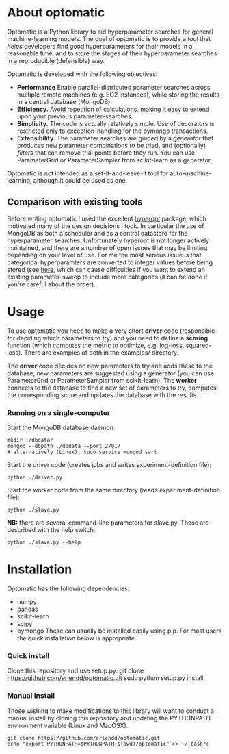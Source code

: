# About optomatic
Optomatic is a Python library to aid hyperparameter searches for general machine-learning models. The goal of optomatic is to provide a tool that *helps* developers find good hyperparameters for their models in a reasonable time, and to store the stages of their hyperparameter searches in a reproducible (defensible) way.

Optomatic is developed with the following objectives:
* **Performance** Enable parallel-distributed parameter searches across multiple remote machines (e.g. EC2 instances), while storing the results in a central database (MongoDB).
* **Efficiency.** Avoid repetition of calculations, making it easy to extend upon your previous parameter-searches.
* **Simplicity.** The code is actually relatively simple. Use of decorators is restricted only to exception-handling for the pymongo transactions.
* **Extensibility.** The parameter searches are guided by a *generator* that produces new parameter combinations to be tried, and (optionally) *filters* that can remove trial points before they run. You can use ParameterGrid or ParameterSampler from scikit-learn as a generator.

Optomatic is not intended as a set-it-and-leave-it tool for auto-machine-learning, although it could be used as one. 

## Comparison with existing tools
Before writing optomatic I used the excellent [hyperopt](https://github.com/hyperopt/hyperopt) package, which motivated many of the design decisions I took. In particular the use of MongoDB as both a scheduler and as a central datastore for the hyperparameter searches. Unfortunately hyperopt is not longer actively maintained, and there are a number of open issues that may be limiting depending on your level of use. For me the most serious issue is that categorical hyperparamters are converted to integer values before being stored (see [here](https://github.com/hyperopt/hyperopt/issues/243), which can cause difficulties if you want to extend an existing parameter-sweep to include more categories (it can be done if you're careful about the order). 

# Usage
To use optomatic you need to make a very short **driver** code (responsible for deciding which parameters to try) and you need to define a **scoring** function (which computes the metric to optimize, e.g. log-loss, squared-loss). There are examples of both in the examples/ directory.

The **driver** code decides on new parameters to try and adds these to the database, new parameters are suggested using a generator (you can use ParameterGrid or ParameterSampler from scikit-learn). The **worker** connects to the database to find a new set of parameters to try, computes the corresponding score and updates the database with the results. 

### Running on a single-computer
Start the MongoDB database daemon:

    mkdir ./dbdata/
    mongod --dbpath ./dbdata --port 27017
    # alternatively (Linux): sudo service mongod sart

Start the driver code (creates jobs and writes experiment-definition file):

    python ./driver.py

Start the worker code from the same directory (reads experiment-definition file):

    python ./slave.py 

**NB:** there are several command-line parameters for slave.py. These are described with the help switch:

    python ./slave.py --help

# Installation

Optomatic has the following dependencies:
* numpy
* pandas
* scikit-learn
* scipy
* pymongo
These can usually be installed easily using pip. For most users the quick installation below is appropriate.

### Quick install
Clone this repository and use setup.py:
    git clone https://github.com/erlendd/optomatic.git
    sudo python setup.py install

### Manual install
Those wishing to make modifications to this library will want to conduct a manual install by cloning this repository and updating the PYTHONPATH environment variable (Linux and MacOSX).

    git clone https://github.com/erlendd/optomatic.git
    echo "export PYTHONPATH=$PYTHONPATH:$(pwd)/optomatic" >> ~/.bashrc



